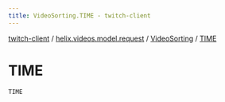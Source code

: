 ```yaml
---
title: VideoSorting.TIME - twitch-client
---
```


[twitch-client](../../index.html) / [helix.videos.model.request](../index.html) / [VideoSorting](index.html) / [TIME](./-t-i-m-e.html)

# TIME

`TIME`